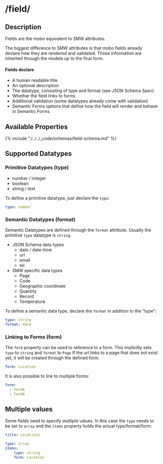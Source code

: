 # /field/
## Description
Fields are the mobo equivalent to SMW attributes.

The biggest difference to SMW attributes is that mobo fields already declare how they are rendered and validated. Those information are inherited through the models up to the final form.

#### Fields declare
* A human readable title
* An optional description
* The datatype, consisting of type and format (see JSON Schema Spec)
* Whether the field links to forms
* Additional validation (some datatypes already come with validation)
* Semantic Forms options that define how the field will render and behave in Semantic Forms

## Available Properties
{% include "./../../_code/schemas/field-schema.md" %}

## Supported Datatypes
### Primitive Datatypes (type)
* number / integer
* boolean
* string / text

To define a primitive datatype, just declare the `type`:

```yaml
type: number
```

### Semantic Datatypes (format)
Semantic Datatypes are defined through the `format` attribute.
Usually the primitive `type` datatype is `string`.

* JSON Schema data types
    * date / date-time
    * url
    * email
    * tel
* SMW specific data types
    * Page
    * Code
    * Geographic coordinate
    * Quantity
    * Record
    * Temperature

To define a semantic data type, declare the `format` in addition to the "type":

```yaml
type: string
format: date
```

### Linking to Forms (form)
The `form` property can be used to reference to a form.
This implicitly sets `type` to `string` and `format` to `Page`
If the url links to a page that does not exist yet, it will be created through the defined form.

```yaml
form: Location
```

It is also possible to link to multiple forms:
```yaml
form:
  - FormA
  - FormB
```

## Multiple values
Some fields need to specify multiple values.
In this case the `type` needs to be set to `array` and the `items` property holds the actual type/format/form:

```yaml
title: Locations

type: array
items:
    type: string
    form: Location
```
